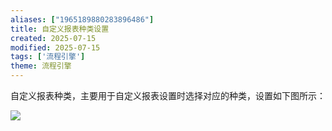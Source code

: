 ```yaml
---
aliases: ["1965189880283896486"]
title: 自定义报表种类设置
created: 2025-07-15
modified: 2025-07-15
tags: ['流程引擎']
theme: 流程引擎
---
```


自定义报表种类，主要用于自定义报表设置时选择对应的种类，设置如下图所示：

![](7efc7dd648ca2e4eb25b0c9c2d2d399b.jpg)
